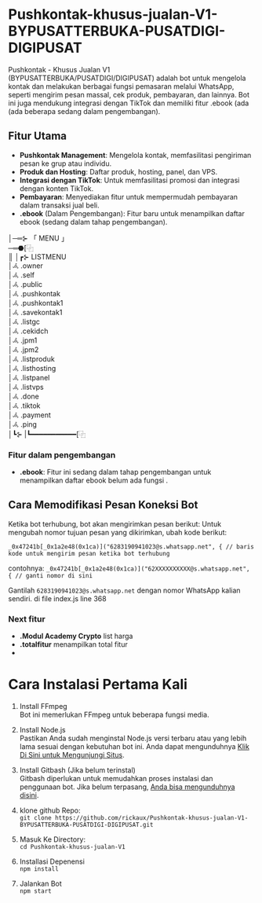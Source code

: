 # Pushkontak-khusus-jualan-V1-BYPUSATTERBUKA-PUSATDIGI-DIGIPUSAT
Pushkontak - Khusus Jualan V1 (BYPUSATTERBUKA/PUSATDIGI/DIGIPUSAT) adalah bot untuk mengelola kontak dan melakukan berbagai fungsi pemasaran melalui WhatsApp, seperti mengirim pesan massal, cek produk, pembayaran, dan lainnya. Bot ini juga mendukung integrasi dengan TikTok dan memiliki fitur .ebook (ada (ada beberapa sedang dalam pengembangan).



## Fitur Utama

- **Pushkontak Management**: Mengelola kontak, memfasilitasi pengiriman pesan ke grup atau individu.
- **Produk dan Hosting**: Daftar produk, hosting, panel, dan VPS.
- **Integrasi dengan TikTok**: Untuk memfasilitasi promosi dan integrasi dengan konten TikTok.
- **Pembayaran**: Menyediakan fitur untuk mempermudah pembayaran dalam transaksi jual beli.
- **.ebook** (Dalam Pengembangan): Fitur baru untuk menampilkan daftar ebook (sedang dalam tahap pengembangan).
  
│─═⊱ 「 MENU 」<br>  ─═⬣[⿻<br>
║
│┏⊱ LISTMENU <br>
│𖥂 .owner<br>
│𖥂 .self<br>
│𖥂 .public<br>
│𖥂 .pushkontak<br>
│𖥂 .pushkontak1<br>
│𖥂 .savekontak1<br>
│𖥂 .listgc<br>
│𖥂 .cekidch<br>
│𖥂 .jpm1<br>
│𖥂 .jpm2<br>
│𖥂 .listproduk<br>
│𖥂 .listhosting<br>
│𖥂 .listpanel<br>
│𖥂 .listvps<br>
│𖥂 .done<br>
│𖥂 .tiktok<br>
│𖥂 .payment<br>
│𖥂 .ping<br>
│┗⊱
|┗━━━━━━━━━━━[⿻

### Fitur dalam pengembangan
- **.ebook**: Fitur ini sedang dalam tahap pengembangan untuk menampilkan daftar ebook belum ada fungsi .

## Cara Memodifikasi Pesan Koneksi Bot

Ketika bot terhubung, bot akan mengirimkan pesan berikut:
Untuk mengubah nomor tujuan pesan yang dikirimkan, ubah kode berikut:

````
_0x47241b[_0x1a2e48(0x1ca)]("6283190941023@s.whatsapp.net", { // baris kode untuk mengirim pesan ketika bot terhubung
````

contohnya:
````_0x47241b[_0x1a2e48(0x1ca)]("62XXXXXXXXXX@s.whatsapp.net", { // ganti nomor di sini````


Gantilah ````6283190941023@s.whatsapp.net```` dengan nomor WhatsApp kalian sendiri.
di file index.js line 368


### Next fitur
- **.Modul Academy Crypto** list harga
- **.totalfitur** menampilkan total fitur
- 


# Cara Instalasi Pertama Kali
1. Install FFmpeg <br>
Bot ini memerlukan FFmpeg untuk beberapa fungsi media.

2. Install Node.js <br>
Pastikan Anda sudah menginstal Node.js versi terbaru atau yang lebih lama sesuai dengan kebutuhan bot ini. Anda dapat mengunduhnya <a href="https://nodejs.org/en" target="_blank">Klik Di Sini untuk Mengunjungi Situs</a>.

3. Install Gitbash (Jika belum terinstal) <br>
Gitbash diperlukan untuk memudahkan proses instalasi dan penggunaan bot. Jika belum terpasang, [Anda bisa mengunduhnya disini](https://git-scm.com/downloads).

1. klone github Repo: <br>
        ````git clone https://github.com/rickaux/Pushkontak-khusus-jualan-V1-BYPUSATTERBUKA-PUSATDIGI-DIGIPUSAT.git````
2. Masuk Ke Directory: <br>
    ````cd Pushkontak-khusus-jualan-V1````
3. Installasi Depenensi <br>
   ````npm install````
4. Jalankan Bot <br>
    ````npm start````

